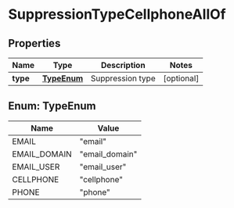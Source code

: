

# SuppressionTypeCellphoneAllOf


## Properties

| Name | Type | Description | Notes |
|------------ | ------------- | ------------- | -------------|
|**type** | [**TypeEnum**](#TypeEnum) | Suppression type |  [optional] |



## Enum: TypeEnum

| Name | Value |
|---- | -----|
| EMAIL | &quot;email&quot; |
| EMAIL_DOMAIN | &quot;email_domain&quot; |
| EMAIL_USER | &quot;email_user&quot; |
| CELLPHONE | &quot;cellphone&quot; |
| PHONE | &quot;phone&quot; |



